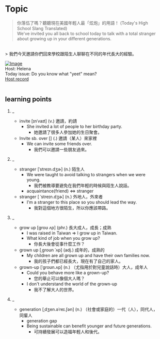 # Topic

> 你落伍了嗎？聽聽現在美國年輕人最「炫炮」的用語！ (Today's High School Slang Translated) <br>
> We've invited you all back to school today to talk with a total stranger about growing up in your different generations.
 <br>
> 我們今天邀請你們回來學校跟陌生人聊聊在不同的年代長大的經驗。

 <br>

[![Image](https://cdn.voicetube.com/assets/thumbnails/Hj2ndNXQt_I.jpg)](https://www.youtube.com/embed/Hj2ndNXQt_I?rel=0&showinfo=0&cc_load_policy=0&controls=1&autoplay=1&iv_load_policy=3&playsinline=1&wmode=transparent&start=12&end=20&enablejsapi=1&origin=https://tw.voicetube.com&widgetid=1)<br>
Host: Helena
<br>Today issue: Do you know what "yeet" mean?
<br>
[Host record](https://cdn.voicetube.com/tmp/everyday_records/100000164773663/3729.mp3)
<br><br>
## learning points
1. _
	* invite [ɪnˈvaɪt] (v.) 邀請，約請
		- She invited a lot of people to her birthday party.
			+ 她邀請了很多人參加她的生日聚會。
	* Invite sb. over  [] (.) 邀請（某人）來家裡
		- We can invite some friends over.
			+ 我們可以邀請一些朋友過來。

2. _
	* stranger [ˈstreɪn.dʒɚ] (n.) 陌生人
		- We were taught to avoid talking to strangers when we were young.
			+ 我們被教導要避免在我們年輕的時候與陌生人說話。
		- acquaintance(friend) <=> stranger
	* stranger [ ˈstreɪn.dʒɚ] (n.) 外地人，外來者
		- I'm a stranger to this place so you should lead the way.
			+ 我對這個地方很陌生，所以你應該帶路。

3. _
	* grow up  [ɡroʊ ʌp] (phr.) 長大成人，成長；成熟
		- I was raised in Taiwan => I grow up in Taiwan.
		- What kind of job when you grow up?
			+ 你長大後會從事什麼工作？
	* grown up [ˌɡroʊn ˈʌp] (adj.) 成年的，成熟的
		- My children are all grown up and have their own families now.
			+ 我的孩子們都已經長大，現在有了自己的家人。
	* grown-up [ˈɡroʊn.ʌp] (n.) （尤指用於對兒童說話時）大人，成年人
		- Could you behave more like a grown-up?
			+ 您的舉止可以像個大人嗎？
		- I don't understand the world of the grown-up
			+ 我不了解大人的世界。

4. _
	* generation [ˌdʒen.əˈreɪ.ʃən] (n.) （社會或家庭的）一代（人），同代人，同輩人
		- generation gap
		- Being sustainable can benefit younger and future generations.
			+ 可持續發展可以造福年輕人和後代。
